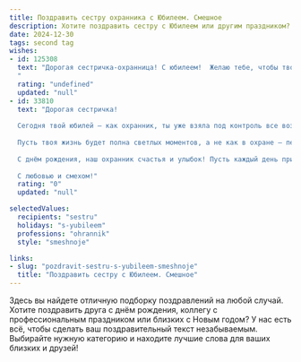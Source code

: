 ```yaml
---
title: Поздравить сестру охранника с Юбилеем. Смешное
description: Хотите поздравить сестру с Юбилеем или другим праздником? Наш ИИ создаст незабываемое поздравление, а вы обязательно выделитесь среди других.  
date: 2024-12-30
tags: second tag
wishes:
- id: 125308
  text: "Дорогая сестричка-охранница! С юбилеем!  Желаю тебе, чтобы твоя жизнь была такой же неприступной крепостью, как ты сама на работе, но при этом полной радости, веселья и…  сладких, сладких преступлений (например, съесть весь торт за один присест!).  Пусть все твои враги (а это, скорее всего, только недоспавшие дети и развалившийся шкаф)  сдадутся без боя, а жизненные блага сами ложатся к твоим ногам!  Будь здорова, счастлива и, разумеется, всегда начеку!
  "
  rating: "undefined"
  updated: "null"
- id: 33810
  text: "Дорогая сестричка!
  
  Сегодня твой юбилей — как охранник, ты уже взяла под контроль все возможные ворота жизни! 🎉 Желаю тебе, чтобы у каждого твоего дня был надежный замок счастья, а острые углы судьбы обходили стороной, как опасные преступники.
  
  Пусть твоя жизнь будет полна светлых моментов, а не как в охране — перерывы на кофе с торчанием у ворот. 💪 Уверен, что все \"посторонние\" мечты и желания легко пропустишь за свои «непробиваемые» щиты!
  
  С днём рождения, наш охранник счастья и улыбок! Пусть каждый день приносит тебе удачу, как хороший улов в сетку! 🍀💖
  
  С любовью и смехом!"
  rating: "0"
  updated: "null"

selectedValues:
  recipients: "sestru"
  holidays: "s-yubileem"
  professions: "ohrannik"
  style: "smeshnoje"

links:
- slug: "pozdravit-sestru-s-yubileem-smeshnoje"
  title: "Поздравить сестру с Юбилеем. Смешное"
---
```


Здесь вы найдете отличную подборку поздравлений на любой случай. 
Хотите поздравить друга с днём рождения, коллегу с профессиональным праздником или близких с Новым годом? У нас есть всё, чтобы сделать ваш поздравительный текст незабываемым. Выбирайте нужную категорию и находите лучшие слова для ваших близких и друзей!

